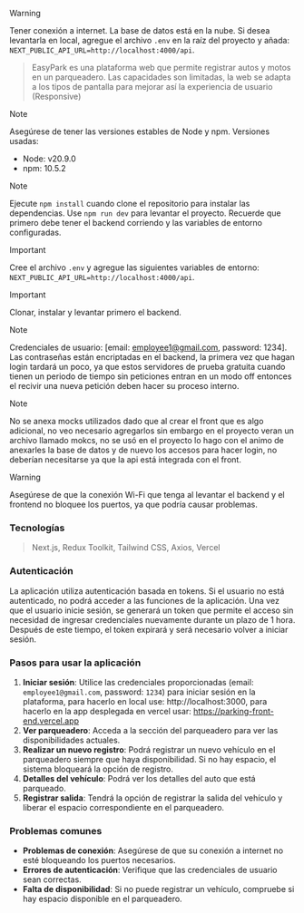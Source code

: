 > [!WARNING]
> Tener conexión a internet. La base de datos está en la nube. Si desea levantarla en local, agregue el archivo `.env` en la raíz del proyecto y añada: `NEXT_PUBLIC_API_URL=http://localhost:4000/api`.

> EasyPark es una plataforma web que permite registrar autos y motos en un parqueadero. Las capacidades son limitadas, la web se adapta a los tipos de pantalla para mejorar así la experiencia de usuario (Responsive)

> [!NOTE]
> Asegúrese de tener las versiones estables de Node y npm.
> Versiones usadas:
>
> - Node: v20.9.0
> - npm: 10.5.2

> [!NOTE]
> Ejecute `npm install` cuando clone el repositorio para instalar las dependencias. Use `npm run dev` para levantar el proyecto. Recuerde que primero debe tener el backend corriendo y las variables de entorno configuradas.

> [!IMPORTANT]
> Cree el archivo `.env` y agregue las siguientes variables de entorno:
> `NEXT_PUBLIC_API_URL=http://localhost:4000/api`.

> [!IMPORTANT]
> Clonar, instalar y levantar primero el backend.

> [!NOTE]
> Credenciales de usuario: [email: employee1@gmail.com, password: 1234]. Las contraseñas están encriptadas en el backend, la primera vez que hagan login tardará un poco, ya que estos servidores de prueba gratuita cuando tienen un periodo de tiempo sin peticiones entran en un modo off entonces el recivir una nueva petición deben hacer su proceso interno.

> [!NOTE]
> No se anexa mocks utilizados dado que al crear el front que es algo adicional, no veo necesario agregarlos sin embargo en el proyecto veran un archivo llamado mokcs, no se usó en el proyecto lo hago con el animo de anexarles la base de datos y de nuevo los accesos para hacer login, no deberían necesitarse ya que la api está integrada con el front.

> [!WARNING]
> Asegúrese de que la conexión Wi-Fi que tenga al levantar el backend y el frontend no bloquee los puertos, ya que podría causar problemas.

### Tecnologías

> Next.js, Redux Toolkit, Tailwind CSS, Axios, Vercel

### Autenticación

La aplicación utiliza autenticación basada en tokens. Si el usuario no está autenticado, no podrá acceder a las funciones de la aplicación. Una vez que el usuario inicie sesión, se generará un token que permite el acceso sin necesidad de ingresar credenciales nuevamente durante un plazo de 1 hora. Después de este tiempo, el token expirará y será necesario volver a iniciar sesión.

### Pasos para usar la aplicación

1. **Iniciar sesión**: Utilice las credenciales proporcionadas (email: `employee1@gmail.com`, password: `1234`) para iniciar sesión en la plataforma, para hacerlo en local use: http://localhost:3000, para hacerlo en la app desplegada en vercel usar:
   https://parking-front-end.vercel.app
2. **Ver parqueadero**: Acceda a la sección del parqueadero para ver las disponibilidades actuales.
3. **Realizar un nuevo registro**: Podrá registrar un nuevo vehículo en el parqueadero siempre que haya disponibilidad. Si no hay espacio, el sistema bloqueará la opción de registro.
4. **Detalles del vehículo**: Podrá ver los detalles del auto que está parqueado.
5. **Registrar salida**: Tendrá la opción de registrar la salida del vehículo y liberar el espacio correspondiente en el parqueadero.

### Problemas comunes

- **Problemas de conexión**: Asegúrese de que su conexión a internet no esté bloqueando los puertos necesarios.
- **Errores de autenticación**: Verifique que las credenciales de usuario sean correctas.
- **Falta de disponibilidad**: Si no puede registrar un vehículo, compruebe si hay espacio disponible en el parqueadero.
